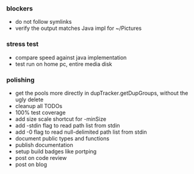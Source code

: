 ### blockers

- do not follow symlinks
- verify the output matches Java impl for ~/Pictures

### stress test

- compare speed against java implementation
- test run on home pc, entire media disk

### polishing

- get the pools more directly in dupTracker.getDupGroups,
  without the ugly delete
- cleanup all TODOs
- 100% test coverage
- add size scale shortcut for -minSize
- add -stdin flag to read path list from stdin
- add -0 flag to read null-delimited path list from stdin
- document public types and functions
- publish documentation
- setup build badges like portping
- post on code review
- post on blog
